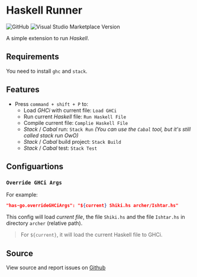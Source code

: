 # Haskell Runner

![GitHub](https://img.shields.io/github/license/meowcolm024/has-go)
![Visual Studio Marketplace Version](https://img.shields.io/visual-studio-marketplace/v/Meowcolm024.has-go)

A simple extension to run *Haskell*.

## Requirements

You need to install `ghc` and `stack`.

## Features

- Press `command + shift + P` to:
  - Load *GHCi* with current file: `Load GHCi`
  - Run current *Haskell* file: `Run Haskell File`
  - Compile current file: `Complie Haskell File`
  - *Stack* / *Cabal* run: `Stack Run` *(You can use the `Cabal` tool, but it's still called stack run OwO)*
  - *Stack* / *Cabal* build project: `Stack Build`
  - *Stack* / *Cabal* test: `Stack Test`

## Configuartions

### `Override GHCi Args`

For example:

``` json
"has-go.overrideGHCiArgs": "${current} Shiki.hs archer/Ishtar.hs"
```

This config will load *current file*, the file `Shiki.hs` and the file `Ishtar.hs` in directory `archer` (relative path).

> For `${current}`, it will load the current Haskell file to GHCi.

## Source

View source and report issues on [Github](https://github.com/Meowcolm024/has-go)
